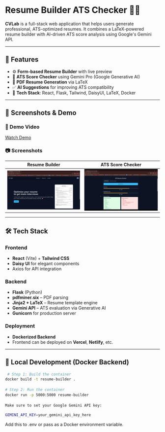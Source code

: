 # Resume Builder ATS Checker 🧠📄

**CVLab** is a full-stack web application that helps users generate professional, ATS-optimized resumes. It combines a LaTeX-powered resume builder with AI-driven ATS score analysis using Google's Gemini API.

---

## 🚀 Features

- ⚙️ **Form-based Resume Builder** with live preview
- 🧠 **ATS Score Checker** using Gemini Pro (Google Generative AI)
- 📄 **PDF Resume Generation** via LaTeX
- ✅ **AI Suggestions** for improving ATS compatibility
- 🎯 **Tech Stack**: React, Flask, Tailwind, DaisyUI, LaTeX, Docker

---

## 📸 Screenshots & Demo

<!-- 👉 Replace the link below with your actual YouTube video or Loom recording -->
### 🎥 Demo Video  
[Watch Demo](project_cvlab.mp4)


### 📷 Screenshots  
| Resume Builder | ATS Score Checker |
|----------------|-------------------|
| ![Builder Screenshot](home_page.png) | ![ATS Screenshot](ats.png) |



---

## 🛠 Tech Stack

### Frontend
- **React** (Vite) + **Tailwind CSS**
- **Daisy UI** for elegant components
- Axios for API integration

### Backend
- **Flask** (Python)
- **pdfminer.six** – PDF parsing
- **Jinja2 + LaTeX** – Resume template engine
- **Gemini API** – ATS evaluation via Generative AI
- **Gunicorn** for production server

### Deployment
- **Dockerized Backend**
- Frontend can be deployed on **Vercel**, **Netlify**, etc.

---

## 🐳 Local Development (Docker Backend)

```bash
 # Step 1: Build the container
docker build -t resume-builder .

# Step 2: Run the container
docker run -p 5000:5000 resume-builder

Make sure to set your Google Gemini API key:
```

```bash
GEMINI_API_KEY=your_gemini_api_key_here
```
Add this to .env or pass as a Docker environment variable.

